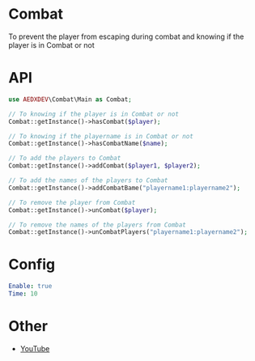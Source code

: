# Combat
To prevent the player from escaping during combat and knowing if the player is in Combat or not

# API
```php
use AEDXDEV\Combat\Main as Combat;

// To knowing if the player is in Combat or not
Combat::getInstance()->hasCombat($player);

// To knowing if the playername is in Combat or not
Combat::getInstance()->hasCombatName($name);

// To add the players to Combat
Combat::getInstance()->addCombat($player1, $player2);

// To add the names of the players to Combat
Combat::getInstance()->addCombatBame("playername1:playername2");

// To remove the player from Combat
Combat::getInstance()->unCombat($player);

// To remove the names of the players from Combat
Combat::getInstance()->unCombatPlayers("playername1:playername2");
```

# Config
```yaml
Enable: true
Time: 10
```

# Other
- [YouTube](https://youtube.com/@AEDXDEV)
